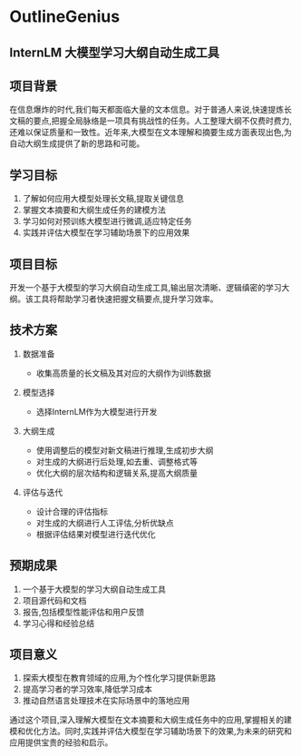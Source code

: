 # OutlineGenius
## InternLM 大模型学习大纲自动生成工具

## 项目背景

在信息爆炸的时代,我们每天都面临大量的文本信息。对于普通人来说,快速提炼长文稿的要点,把握全局脉络是一项具有挑战性的任务。人工整理大纲不仅费时费力,还难以保证质量和一致性。近年来,大模型在文本理解和摘要生成方面表现出色,为自动大纲生成提供了新的思路和可能。

## 学习目标

1. 了解如何应用大模型处理长文稿,提取关键信息
2. 掌握文本摘要和大纲生成任务的建模方法
3. 学习如何对预训练大模型进行微调,适应特定任务
4. 实践并评估大模型在学习辅助场景下的应用效果

## 项目目标

开发一个基于大模型的学习大纲自动生成工具,输出层次清晰、逻辑缜密的学习大纲。该工具将帮助学习者快速把握文稿要点,提升学习效率。

## 技术方案

1. 数据准备
   - 收集高质量的长文稿及其对应的大纲作为训练数据

2. 模型选择
   - 选择InternLM作为大模型进行开发

3. 大纲生成
   - 使用调整后的模型对新文稿进行推理,生成初步大纲
   - 对生成的大纲进行后处理,如去重、调整格式等
   - 优化大纲的层次结构和逻辑关系,提高大纲质量

4. 评估与迭代
   - 设计合理的评估指标
   - 对生成的大纲进行人工评估,分析优缺点
   - 根据评估结果对模型进行迭代优化

## 预期成果

1. 一个基于大模型的学习大纲自动生成工具
2. 项目源代码和文档
3. 报告,包括模型性能评估和用户反馈
4. 学习心得和经验总结

## 项目意义

1. 探索大模型在教育领域的应用,为个性化学习提供新思路
2. 提高学习者的学习效率,降低学习成本
3. 推动自然语言处理技术在实际场景中的落地应用

通过这个项目,深入理解大模型在文本摘要和大纲生成任务中的应用,掌握相关的建模和优化方法。同时,实践并评估大模型在学习辅助场景下的效果,为未来的研究和应用提供宝贵的经验和启示。
